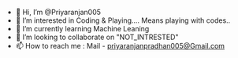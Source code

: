 - 👋 Hi, I’m @Priyaranjan005
- 👀 I’m interested in Coding & Playing.... Means playing with codes..
- 🌱 I’m currently learning Machine Leaning
- 💞️ I’m looking to collaborate on "NOT_INTRESTED"
- 📫 How to reach me : Mail - priyaranjanpradhan005@Gmail.com

<!---
Priyaranjan005/Priyaranjan005 is a ✨ special ✨ repository because its `README.md` (this file) appears on your GitHub profile.
You can click the Preview link to take a look at your changes.
--->
